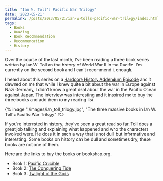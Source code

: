 ```yaml
---
title: "Ian W. Toll's Pacific War Trilogy"
date: '2023-05-21'
permalink: /posts/2023/05/21/ian-w-tolls-pacific-war-trilogy/index.html
tags:
  - Books
  - Reading
  - Book Recommendation
  - Recommendation
  - History
---
```


Over the course of the last month, I’ve been reading a three book series written by Ian W. Toll on the history of World War II in the Pacific. I’m currently on the second book and I can’t recommend it enough.
<!-- excerpt -->

I heard about this series on a [Hardcore History Addendum Episode](https://www.youtube.com/watch?v=8cE5-Ze6EcU) and it dawned on me that while I knew quite a bit about the war in Europe against Nazi Germany, I didn’t know a great deal about the war in the Pacific Ocean against Japan. The interview was interesting and it inspired me to buy the three books and add them to my reading list.

{% image "./images/ian_toll_trilogy.jpg", "The three massive books in Ian W. Toll's Pacific War Trilogy" %}

If you’re interested in history, they’ve been a great read so far. Toll does a great job talking and explaining what happened and who the characters involved were. He does it in such a way that is not dull, but informative and interesting. Some books on history can be dull and sometimes dry, these books are not one of them.

Here are the links to buy the books on bookshop.org.

- Book 1: [Pacific Crucible](https://bookshop.org/p/books/pacific-crucible-war-at-sea-in-the-pacific-1941-1942-ian-w-toll/8754662?ean=9780393343410)
- Book 2: [The Conquering Tide](https://bookshop.org/p/books/the-conquering-tide-war-in-the-pacific-islands-1942-1944-ian-w-toll/8758811?ean=9780393353204)
- Book 3: [Twilight of the Gods](https://bookshop.org/p/books/twilight-of-the-gods-war-in-the-western-pacific-1944-1945-ian-w-toll/13150893?ean=9780393868302)
